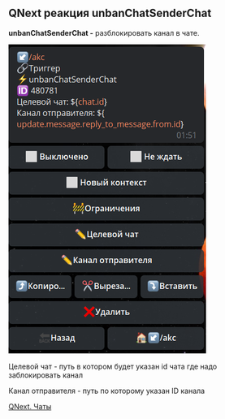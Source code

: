 ## QNext реакция unbanChatSenderChat

**unbanChatSenderChat -** разблокировать канал в чате.


![](./1.png)



Целевой чат - путь в котором будет указан id чата где надо заблокировать канал

Канал отправителя - путь по которому указан ID канала



[QNext. Чаты](/docs-test/admin/chat-about)

